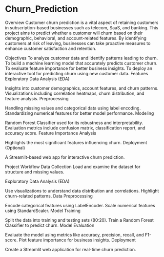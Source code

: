 # Churn_Prediction


Overview
Customer churn prediction is a vital aspect of retaining customers in subscription-based businesses such as telecom, SaaS, and banking. This project aims to predict whether a customer will churn based on their demographic, behavioral, and account-related features. By identifying customers at risk of leaving, businesses can take proactive measures to enhance customer satisfaction and retention.

Objectives
To analyze customer data and identify patterns leading to churn.
To build a machine learning model that accurately predicts customer churn.
To evaluate feature importance for better business insights.
To deploy an interactive tool for predicting churn using new customer data.
Features
Exploratory Data Analysis (EDA)

Insights into customer demographics, account features, and churn patterns.
Visualizations including correlation heatmaps, churn distribution, and feature analysis.
Preprocessing

Handling missing values and categorical data using label encoding.
Standardizing numerical features for better model performance.
Modeling

Random Forest Classifier used for its robustness and interpretability.
Evaluation metrics include confusion matrix, classification report, and accuracy score.
Feature Importance Analysis

Highlights the most significant features influencing churn.
Deployment (Optional)

A Streamlit-based web app for interactive churn prediction.


Project Workflow
Data Collection
Load and examine the dataset for structure and missing values.

Exploratory Data Analysis (EDA)

Use visualizations to understand data distribution and correlations.
Highlight churn-related patterns.
Data Preprocessing

Encode categorical features using LabelEncoder.
Scale numerical features using StandardScaler.
Model Training

Split the data into training and testing sets (80:20).
Train a Random Forest Classifier to predict churn.
Model Evaluation

Evaluate the model using metrics like accuracy, precision, recall, and F1-score.
Plot feature importance for business insights.
Deployment

Create a Streamlit web application for real-time churn prediction.
